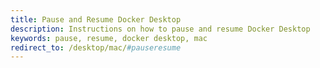 ```yaml
---
title: Pause and Resume Docker Desktop
description: Instructions on how to pause and resume Docker Desktop
keywords: pause, resume, docker desktop, mac
redirect_to: /desktop/mac/#pauseresume
---
```

